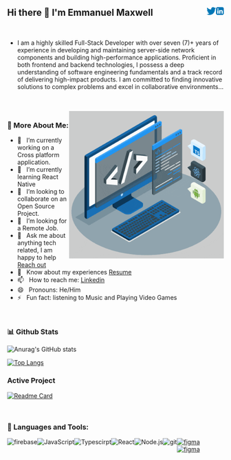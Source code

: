 ## Hi there 👋 I'm Emmanuel Maxwell <a href="https://www.linkedin.com/in/codehouze/"><img align="right" src="https://github.com/Codehouze/Codehouze/blob/main/assets/linkedin.svg" height="18px" /></a><a href="https://twitter.com/codehouze" align="right"><img align="right"  src="https://github.com/Codehouze/Codehouze/blob/main/assets/twitter.svg" height="18px" />
</a>
<br>

- I am a highly skilled Full-Stack Developer with over seven (7)+ years of experience in developing and maintaining server-side network components and building high-performance applications. Proficient in both frontend and backend technologies, I possess a deep understanding of software engineering fundamentals and a track record of delivering high-impact products. I am committed to finding innovative solutions to complex problems and excel in collaborative environments...
<br>
<br>
<img align="right" alt="GIF" src="https://github.com/Codehouze/Codehouze/blob/main/techstack.gif" width="360px" border-radius="20px" />

### 🧐 More About Me:

- 🔭 &nbsp; I’m currently working on a Cross platform application.
- 🌱 &nbsp; I’m currently learning React Native
- 👯 &nbsp; I’m looking to collaborate on an Open Source Project.
- 🤔 &nbsp; I’m looking for a Remote Job.
- 💬 &nbsp; Ask me about anything tech related, I am happy to help <a href="https://www.codehouze.dev/#contact">Reach out</a>
- 📄 &nbsp; Know about my experiences <a href="https://res.cloudinary.com/codehouseinc/image/upload/v1712941588/Resume_FS_klbd7b.pdf"/>Resume</a>
- 📫 &nbsp; How to reach me: <a href="https://www.linkedin.com/in/codehouze/"/>Linkedin</a>
- 😄 &nbsp; Pronouns: He/Him
- ⚡ &nbsp; Fun fact: listening to Music and Playing Video Games

<br>

### 📊 Github Stats
![Anurag's GitHub stats](https://github-readme-stats.vercel.app/api?username=codehouze&show_icons=true&theme=radical)

<!-- ### Badges -->
<!-- [![@codehouze's Holopin board](https://holopin.me/codehouze)](https://holopin.io/@codehouze) -->

[![Top Langs](https://github-readme-stats.vercel.app/api/top-langs/?username=codehouze&layout=compact)](https://github.com/codehouze/github-readme-stats)

### Active Project
[![Readme Card](https://github-readme-stats.vercel.app/api/pin/?username=codehouze&repo=Feedback-App)](https://github.com/Codehouze/Feedback-App)
   
<br>

### 🔨 Languages and Tools:
<a href="https://firebase.google.com/" target="_blank"> <img align="left" src="https://raw.githubusercontent.com/rahul-jha98/github_readme_icons/main/language_and_tools/square/firebase/firebase.svg" alt="firebase" height ="42px"/> </a>
<a href="https://developer.mozilla.org/en-US/docs/Web/JavaScript" target="_blank"> <img align="left" alt="JavaScript" height ="42px"  src="https://raw.githubusercontent.com/rahul-jha98/github_readme_icons/main/language_and_tools/square/javascript/javascript.svg"> </a>
<a href="https://www.typescriptlang.org/" target="_blank"><img align="left" alt="Typescirpt" height ="42px" src="https://raw.githubusercontent.com/rahul-jha98/github_readme_icons/main/language_and_tools/square/typescript/typescript.svg"></a>
<a href="https://reactjs.org/" target="_blank"> <img align="left" alt="React" height ="42px" src="https://raw.githubusercontent.com/rahul-jha98/github_readme_icons/main/language_and_tools/square/react/react.svg"></a>
<a href="https://nodejs.org" target="_blank"><img align="left" alt="Node.js" height ="42px" src="https://raw.githubusercontent.com/rahul-jha98/github_readme_icons/main/language_and_tools/square/node/node.svg"></a>
<a href="https://git-scm.com/" target="_blank"> <img src="https://raw.githubusercontent.com/rahul-jha98/github_readme_icons/main/language_and_tools/square/git-scm/git-scm.svg" align="left" alt="git" height='42px'/> </a>
<a href="https://www.docker.com/" target="_blank"> <img src="https://cdn.worldvectorlogo.com/logos/docker-3.svg" alt="figma" height='42px'/> </a>
<a href="https://www.docker.com/" target="_blank"> <img src="https://www.logo.wine/a/logo/Solidity/Solidity-Logo.wine.svg" alt="figma" height='42px'/> </a>


<br>
